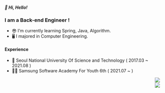 ##### 👋 Hi, Hello!
### I am a Back-end Engineer !

- 😎 I’m currently learning Spring, Java, Algorithm.
- 🖥 I majored in Computer Engineering.

#### Experience
- 🍅 Seoul National University Of Science and Technology ( 2017.03 ~ 2021.08 )
- 👩‍💻 Samsung Software Academy For Youth 6th ( 2021.07 ~ )

<img align="right" src="http://mazassumnida.wtf/api/mini/generate_badge?boj=sy77"><br/>
<img align="right" src="https://github-readme-stats.vercel.app/api?username=pondsuyeon&count_private=true">
